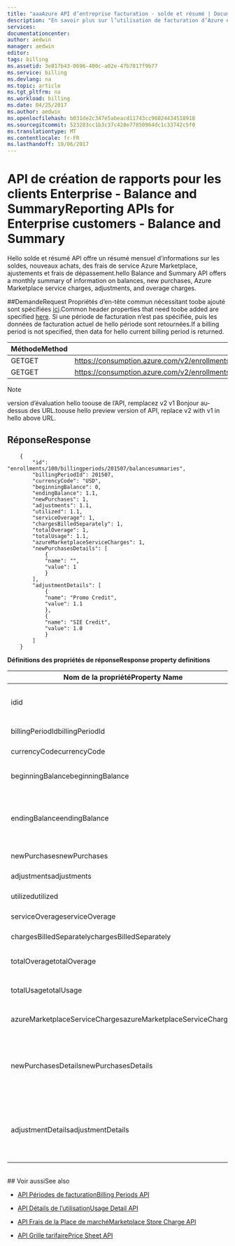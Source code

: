 ```yaml
---
title: "aaaAzure API d’entreprise facturation - solde et résumé | Documents Microsoft"
description: "En savoir plus sur l’utilisation de facturation d’Azure et RateCard APIs, qui sont utilisés tooprovide connaître la consommation des ressources Azure et les tendances."
services: 
documentationcenter: 
author: aedwin
manager: aedwin
editor: 
tags: billing
ms.assetid: 3e817b43-0696-400c-a02e-47b7817f9b77
ms.service: billing
ms.devlang: na
ms.topic: article
ms.tgt_pltfrm: na
ms.workload: billing
ms.date: 04/25/2017
ms.author: aedwin
ms.openlocfilehash: b031de2c347e5abeacd11743cc96024434518918
ms.sourcegitcommit: 523283cc1b3c37c428e77850964dc1c33742c5f0
ms.translationtype: MT
ms.contentlocale: fr-FR
ms.lasthandoff: 10/06/2017
---
```

# <a name="reporting-apis-for-enterprise-customers---balance-and-summary"></a><span data-ttu-id="c5d27-103">API de création de rapports pour les clients Enterprise - Balance and Summary</span><span class="sxs-lookup"><span data-stu-id="c5d27-103">Reporting APIs for Enterprise customers - Balance and Summary</span></span>

<span data-ttu-id="c5d27-104">Hello solde et résumé API offre un résumé mensuel d’informations sur les soldes, nouveaux achats, des frais de service Azure Marketplace, ajustements et frais de dépassement.</span><span class="sxs-lookup"><span data-stu-id="c5d27-104">hello Balance and Summary API offers a monthly summary of information on balances, new purchases, Azure Marketplace service charges, adjustments, and overage charges.</span></span>


##<a name="request"></a><span data-ttu-id="c5d27-105">Demande</span><span class="sxs-lookup"><span data-stu-id="c5d27-105">Request</span></span> 
<span data-ttu-id="c5d27-106">Propriétés d’en-tête commun nécessitant toobe ajouté sont spécifiées [ici](billing-enterprise-api.md).</span><span class="sxs-lookup"><span data-stu-id="c5d27-106">Common header properties that need toobe added are specified [here](billing-enterprise-api.md).</span></span> <span data-ttu-id="c5d27-107">Si une période de facturation n’est pas spécifiée, puis les données de facturation actuel de hello période sont retournées.</span><span class="sxs-lookup"><span data-stu-id="c5d27-107">If a billing period is not specified, then data for hello current billing period is returned.</span></span>

|<span data-ttu-id="c5d27-108">Méthode</span><span class="sxs-lookup"><span data-stu-id="c5d27-108">Method</span></span> | <span data-ttu-id="c5d27-109">URI de demande</span><span class="sxs-lookup"><span data-stu-id="c5d27-109">Request URI</span></span>|
|-|-|
|<span data-ttu-id="c5d27-110">GET</span><span class="sxs-lookup"><span data-stu-id="c5d27-110">GET</span></span>| <span data-ttu-id="c5d27-111">https://consumption.azure.com/v2/enrollments/{enrollmentNumber}/balancesummary</span><span class="sxs-lookup"><span data-stu-id="c5d27-111">https://consumption.azure.com/v2/enrollments/{enrollmentNumber}/balancesummary</span></span>|
|<span data-ttu-id="c5d27-112">GET</span><span class="sxs-lookup"><span data-stu-id="c5d27-112">GET</span></span>| <span data-ttu-id="c5d27-113">https://consumption.azure.com/v2/enrollments/{enrollmentNumber}/billingPeriods/{billingPeriod}/balancesummary</span><span class="sxs-lookup"><span data-stu-id="c5d27-113">https://consumption.azure.com/v2/enrollments/{enrollmentNumber}/billingPeriods/{billingPeriod}/balancesummary</span></span>|

> [!Note]
> <span data-ttu-id="c5d27-114">version d’évaluation hello toouse de l’API, remplacez v2 v1 Bonjour au-dessus des URL.</span><span class="sxs-lookup"><span data-stu-id="c5d27-114">toouse hello preview version of API, replace v2 with v1 in hello above URL.</span></span>
>

## <a name="response"></a><span data-ttu-id="c5d27-115">Réponse</span><span class="sxs-lookup"><span data-stu-id="c5d27-115">Response</span></span>

        {
            "id": "enrollments/100/billingperiods/201507/balancesummaries",
            "billingPeriodId": 201507,
            "currencyCode": "USD",
            "beginningBalance": 0,
            "endingBalance": 1.1,
            "newPurchases": 1,
            "adjustments": 1.1,
            "utilized": 1.1,
            "serviceOverage": 1,
            "chargesBilledSeparately": 1,
            "totalOverage": 1,
            "totalUsage": 1.1,
            "azureMarketplaceServiceCharges": 1,
            "newPurchasesDetails": [
                {
                "name": "",
                "value": 1
                }
            ],
            "adjustmentDetails": [
                {
                "name": "Promo Credit",
                "value": 1.1
                },
                {
                "name": "SIE Credit",
                "value": 1.0
                }
            ]
        }


<span data-ttu-id="c5d27-116">**Définitions des propriétés de réponse**</span><span class="sxs-lookup"><span data-stu-id="c5d27-116">**Response property definitions**</span></span>

|<span data-ttu-id="c5d27-117">Nom de la propriété</span><span class="sxs-lookup"><span data-stu-id="c5d27-117">Property Name</span></span>| <span data-ttu-id="c5d27-118">Type</span><span class="sxs-lookup"><span data-stu-id="c5d27-118">Type</span></span>| <span data-ttu-id="c5d27-119">Description</span><span class="sxs-lookup"><span data-stu-id="c5d27-119">Description</span></span>
|-|-|-|
|<span data-ttu-id="c5d27-120">id</span><span class="sxs-lookup"><span data-stu-id="c5d27-120">id</span></span>|<span data-ttu-id="c5d27-121">string</span><span class="sxs-lookup"><span data-stu-id="c5d27-121">string</span></span>|<span data-ttu-id="c5d27-122">Hello Id unique pour une période de facturation donnée et l’inscription</span><span class="sxs-lookup"><span data-stu-id="c5d27-122">hello unique Id for a specific billing period and enrollment</span></span>|
|<span data-ttu-id="c5d27-123">billingPeriodId</span><span class="sxs-lookup"><span data-stu-id="c5d27-123">billingPeriodId</span></span>|<span data-ttu-id="c5d27-124">string</span><span class="sxs-lookup"><span data-stu-id="c5d27-124">string</span></span> |<span data-ttu-id="c5d27-125">Hello Id période de facturation</span><span class="sxs-lookup"><span data-stu-id="c5d27-125">hello billing period Id</span></span>|
|<span data-ttu-id="c5d27-126">currencyCode</span><span class="sxs-lookup"><span data-stu-id="c5d27-126">currencyCode</span></span>|<span data-ttu-id="c5d27-127">string</span><span class="sxs-lookup"><span data-stu-id="c5d27-127">string</span></span> |<span data-ttu-id="c5d27-128">code de devise Hello</span><span class="sxs-lookup"><span data-stu-id="c5d27-128">hello currency code</span></span>|
|<span data-ttu-id="c5d27-129">beginningBalance</span><span class="sxs-lookup"><span data-stu-id="c5d27-129">beginningBalance</span></span>|<span data-ttu-id="c5d27-130">Décimal</span><span class="sxs-lookup"><span data-stu-id="c5d27-130">decimal</span></span>| <span data-ttu-id="c5d27-131">Solde de début Hello pour la période de facturation hello</span><span class="sxs-lookup"><span data-stu-id="c5d27-131">hello beginning balance for hello billing period</span></span>|
|<span data-ttu-id="c5d27-132">endingBalance</span><span class="sxs-lookup"><span data-stu-id="c5d27-132">endingBalance</span></span>|<span data-ttu-id="c5d27-133">Décimal</span><span class="sxs-lookup"><span data-stu-id="c5d27-133">decimal</span></span>| <span data-ttu-id="c5d27-134">Hello solde de fin pour la période de facturation hello (pour les périodes ouvertes que cela sera mise à jour tous les jours)</span><span class="sxs-lookup"><span data-stu-id="c5d27-134">hello ending balance for hello billing period (for open periods this will be updated daily)</span></span>|
|<span data-ttu-id="c5d27-135">newPurchases</span><span class="sxs-lookup"><span data-stu-id="c5d27-135">newPurchases</span></span>|<span data-ttu-id="c5d27-136">Décimal</span><span class="sxs-lookup"><span data-stu-id="c5d27-136">decimal</span></span>| <span data-ttu-id="c5d27-137">Montant total des nouveaux achats</span><span class="sxs-lookup"><span data-stu-id="c5d27-137">Total new purchase amount</span></span>|
|<span data-ttu-id="c5d27-138">adjustments</span><span class="sxs-lookup"><span data-stu-id="c5d27-138">adjustments</span></span>|<span data-ttu-id="c5d27-139">Décimal</span><span class="sxs-lookup"><span data-stu-id="c5d27-139">decimal</span></span>| <span data-ttu-id="c5d27-140">Montant total d’ajustement</span><span class="sxs-lookup"><span data-stu-id="c5d27-140">Total adjustment amount</span></span>|
|<span data-ttu-id="c5d27-141">utilized</span><span class="sxs-lookup"><span data-stu-id="c5d27-141">utilized</span></span>|<span data-ttu-id="c5d27-142">Décimal</span><span class="sxs-lookup"><span data-stu-id="c5d27-142">decimal</span></span>| <span data-ttu-id="c5d27-143">Utilisation totale par de l’engagement</span><span class="sxs-lookup"><span data-stu-id="c5d27-143">Total Commitment usage</span></span>|
|<span data-ttu-id="c5d27-144">serviceOverage</span><span class="sxs-lookup"><span data-stu-id="c5d27-144">serviceOverage</span></span>|<span data-ttu-id="c5d27-145">Décimal</span><span class="sxs-lookup"><span data-stu-id="c5d27-145">decimal</span></span>| <span data-ttu-id="c5d27-146">Dépassement des services Azure</span><span class="sxs-lookup"><span data-stu-id="c5d27-146">Overage for Azure services</span></span>|
|<span data-ttu-id="c5d27-147">chargesBilledSeparately</span><span class="sxs-lookup"><span data-stu-id="c5d27-147">chargesBilledSeparately</span></span>|<span data-ttu-id="c5d27-148">Décimal</span><span class="sxs-lookup"><span data-stu-id="c5d27-148">decimal</span></span>| <span data-ttu-id="c5d27-149">Frais facturés séparément</span><span class="sxs-lookup"><span data-stu-id="c5d27-149">Charges Billed separately</span></span>|
|<span data-ttu-id="c5d27-150">totalOverage</span><span class="sxs-lookup"><span data-stu-id="c5d27-150">totalOverage</span></span>|<span data-ttu-id="c5d27-151">Décimal</span><span class="sxs-lookup"><span data-stu-id="c5d27-151">decimal</span></span>| <span data-ttu-id="c5d27-152">serviceOverage + chargesBilledSeparately</span><span class="sxs-lookup"><span data-stu-id="c5d27-152">serviceOverage + chargesBilledSeparately</span></span>|
|<span data-ttu-id="c5d27-153">totalUsage</span><span class="sxs-lookup"><span data-stu-id="c5d27-153">totalUsage</span></span>|<span data-ttu-id="c5d27-154">Décimal</span><span class="sxs-lookup"><span data-stu-id="c5d27-154">decimal</span></span>| <span data-ttu-id="c5d27-155">Engagement de service Azure + total du dépassement</span><span class="sxs-lookup"><span data-stu-id="c5d27-155">Azure service commitment + total Overage</span></span>|
|<span data-ttu-id="c5d27-156">azureMarketplaceServiceCharges</span><span class="sxs-lookup"><span data-stu-id="c5d27-156">azureMarketplaceServiceCharges</span></span>|<span data-ttu-id="c5d27-157">Décimal</span><span class="sxs-lookup"><span data-stu-id="c5d27-157">decimal</span></span>| <span data-ttu-id="c5d27-158">Total des frais pour la Place de marché Azure</span><span class="sxs-lookup"><span data-stu-id="c5d27-158">Total charges for Azure Marketplace</span></span>|
|<span data-ttu-id="c5d27-159">newPurchasesDetails</span><span class="sxs-lookup"><span data-stu-id="c5d27-159">newPurchasesDetails</span></span>|<span data-ttu-id="c5d27-160">Tableau de chaînes JSON de paires nom/valeur</span><span class="sxs-lookup"><span data-stu-id="c5d27-160">JSON string array of Name Value pairs</span></span>|<span data-ttu-id="c5d27-161">Liste de nouveaux achats</span><span class="sxs-lookup"><span data-stu-id="c5d27-161">List of new purchases</span></span>|
|<span data-ttu-id="c5d27-162">adjustmentDetails</span><span class="sxs-lookup"><span data-stu-id="c5d27-162">adjustmentDetails</span></span>|<span data-ttu-id="c5d27-163">Tableau de chaînes JSON de paires nom/valeur</span><span class="sxs-lookup"><span data-stu-id="c5d27-163">JSON string array of Name Value pairs</span></span>|<span data-ttu-id="c5d27-164">Liste d’ajustements (crédit de promotion, crédit SIE, etc.)</span><span class="sxs-lookup"><span data-stu-id="c5d27-164">List of Adjustments (Promo credit, SIE credit etc.)</span></span> |


<br/>
## <a name="see-also"></a><span data-ttu-id="c5d27-165">Voir aussi</span><span class="sxs-lookup"><span data-stu-id="c5d27-165">See also</span></span>

* [<span data-ttu-id="c5d27-166">API Périodes de facturation</span><span class="sxs-lookup"><span data-stu-id="c5d27-166">Billing Periods API</span></span>](billing-enterprise-api-billing-periods.md)

* [<span data-ttu-id="c5d27-167">API Détails de l’utilisation</span><span class="sxs-lookup"><span data-stu-id="c5d27-167">Usage Detail API</span></span>](billing-enterprise-api-usage-detail.md) 

* [<span data-ttu-id="c5d27-168">API Frais de la Place de marché</span><span class="sxs-lookup"><span data-stu-id="c5d27-168">Marketplace Store Charge API</span></span>](billing-enterprise-api-marketplace-storecharge.md) 

* [<span data-ttu-id="c5d27-169">API Grille tarifaire</span><span class="sxs-lookup"><span data-stu-id="c5d27-169">Price Sheet API</span></span>](billing-enterprise-api-pricesheet.md)
